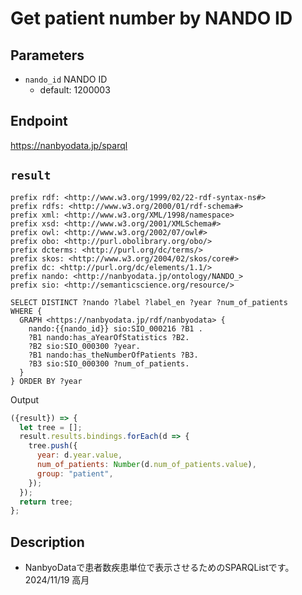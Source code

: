 # Get patient number by NANDO ID
## Parameters
* `nando_id` NANDO ID
  * default: 1200003
 

## Endpoint

https://nanbyodata.jp/sparql

## `result` 
```sparql
prefix rdf: <http://www.w3.org/1999/02/22-rdf-syntax-ns#>
prefix rdfs: <http://www.w3.org/2000/01/rdf-schema#>
prefix xml: <http://www.w3.org/XML/1998/namespace>
prefix xsd: <http://www.w3.org/2001/XMLSchema#>
prefix owl: <http://www.w3.org/2002/07/owl#>
prefix obo: <http://purl.obolibrary.org/obo/>
prefix dcterms: <http://purl.org/dc/terms/>
prefix skos: <http://www.w3.org/2004/02/skos/core#>
prefix dc: <http://purl.org/dc/elements/1.1/>
prefix nando: <http://nanbyodata.jp/ontology/NANDO_>
prefix sio: <http://semanticscience.org/resource/>

SELECT DISTINCT ?nando ?label ?label_en ?year ?num_of_patients
WHERE {
  GRAPH <https://nanbyodata.jp/rdf/nanbyodata> {
    nando:{{nando_id}} sio:SIO_000216 ?B1 .
    ?B1 nando:has_aYearOfStatistics ?B2.
    ?B2 sio:SIO_000300 ?year.
    ?B1 nando:has_theNumberOfPatients ?B3.
    ?B3 sio:SIO_000300 ?num_of_patients.
  }
} ORDER BY ?year

```
 Output
```javascript
({result}) => {
  let tree = [];
  result.results.bindings.forEach(d => {
    tree.push({
      year: d.year.value,
      num_of_patients: Number(d.num_of_patients.value),
      group: "patient",
    });
  });
  return tree;
};
```
## Description
- NanbyoDataで患者数疾患単位で表示させるためのSPARQListです。2024/11/19 高月

 
